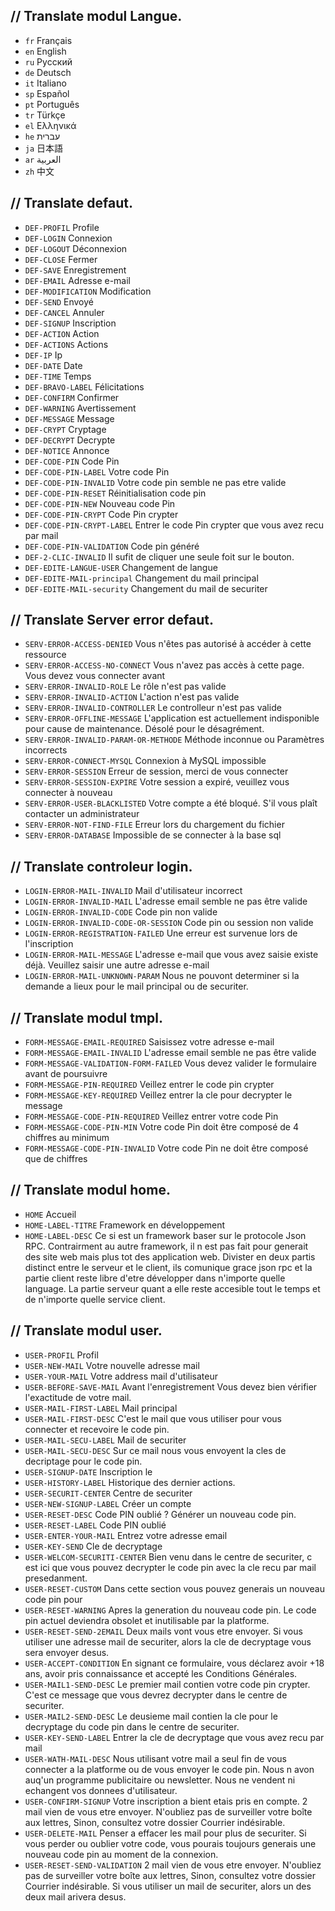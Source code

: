 ## // Translate modul Langue.

* `fr` Français
* `en` English
* `ru` Руcский
* `de` Deutsch
* `it` Italiano
* `sp` Español
* `pt` Português
* `tr` Türkçe
* `el` Ελληνικά
* `he` עברית
* `ja` 日本語
* `ar` العربية
* `zh` 中文

## // Translate defaut.

* `DEF-PROFIL` Profile
* `DEF-LOGIN` Connexion
* `DEF-LOGOUT` Déconnexion
* `DEF-CLOSE` Fermer
* `DEF-SAVE` Enregistrement
* `DEF-EMAIL` Adresse e-mail
* `DEF-MODIFICATION` Modification
* `DEF-SEND` Envoyé
* `DEF-CANCEL` Annuler
* `DEF-SIGNUP` Inscription
* `DEF-ACTION` Action
* `DEF-ACTIONS` Actions
* `DEF-IP` Ip
* `DEF-DATE` Date
* `DEF-TIME` Temps
* `DEF-BRAVO-LABEL` Félicitations
* `DEF-CONFIRM` Confirmer
* `DEF-WARNING` Avertissement
* `DEF-MESSAGE` Message
* `DEF-CRYPT` Cryptage
* `DEF-DECRYPT` Decrypte
* `DEF-NOTICE` Annonce
* `DEF-CODE-PIN` Code Pin
* `DEF-CODE-PIN-LABEL` Votre code Pin
* `DEF-CODE-PIN-INVALID` Votre code pin semble ne pas etre valide
* `DEF-CODE-PIN-RESET` Réinitialisation code pin
* `DEF-CODE-PIN-NEW` Nouveau code Pin
* `DEF-CODE-PIN-CRYPT` Code Pin crypter
* `DEF-CODE-PIN-CRYPT-LABEL` Entrer le code Pin crypter que vous avez recu par mail
* `DEF-CODE-PIN-VALIDATION` Code pin généré
* `DEF-2-CLIC-INVALID` Il sufit de cliquer une seule foit sur le bouton.
* `DEF-EDITE-LANGUE-USER` Changement de langue
* `DEF-EDITE-MAIL-principal` Changement du mail principal
* `DEF-EDITE-MAIL-security` Changement du mail de securiter

## // Translate Server error defaut.

* `SERV-ERROR-ACCESS-DENIED` Vous n'êtes pas autorisé à accéder à cette ressource
* `SERV-ERROR-ACCESS-NO-CONNECT` Vous n'avez pas accès à cette page. Vous devez vous connecter avant
* `SERV-ERROR-INVALID-ROLE` Le rôle n'est pas valide
* `SERV-ERROR-INVALID-ACTION` L'action n'est pas valide
* `SERV-ERROR-INVALID-CONTROLLER` Le controlleur n'est pas valide
* `SERV-ERROR-OFFLINE-MESSAGE` L'application est actuellement indisponible pour cause de maintenance. Désolé pour le désagrément.
* `SERV-ERROR-INVALID-PARAM-OR-METHODE` Méthode inconnue ou Paramètres incorrects
* `SERV-ERROR-CONNECT-MYSQL` Connexion à MySQL impossible
* `SERV-ERROR-SESSION` Erreur de session, merci de vous connecter
* `SERV-ERROR-SESSION-EXPIRE` Votre session a expiré, veuillez vous connecter à nouveau
* `SERV-ERROR-USER-BLACKLISTED`	 Votre compte a été bloqué. S'il vous plaît contacter un administrateur
* `SERV-ERROR-NOT-FIND-FILE` Erreur lors du chargement du fichier
* `SERV-ERROR-DATABASE` Impossible de se connecter à la base sql

## // Translate controleur login.

* `LOGIN-ERROR-MAIL-INVALID` Mail d'utilisateur incorrect
* `LOGIN-ERROR-INVALID-MAIL` L'adresse email semble ne pas être valide
* `LOGIN-ERROR-INVALID-CODE` Code pin non valide
* `LOGIN-ERROR-INVALID-CODE-OR-SESSION` Code pin ou session non valide
* `LOGIN-ERROR-REGISTRATION-FAILED` Une erreur est survenue lors de l'inscription
* `LOGIN-ERROR-MAIL-MESSAGE` L'adresse e-mail que vous avez saisie existe déjà. Veuillez saisir une autre adresse e-mail
* `LOGIN-ERROR-MAIL-UNKNOWN-PARAM` Nous ne pouvont determiner si la demande a lieux pour le mail principal ou de securiter.

## // Translate modul tmpl.

* `FORM-MESSAGE-EMAIL-REQUIRED` Saisissez votre adresse e-mail
* `FORM-MESSAGE-EMAIL-INVALID` L'adresse email semble ne pas être valide
* `FORM-MESSAGE-VALIDATION-FORM-FAILED` Vous devez valider le formulaire avant de poursuivre
* `FORM-MESSAGE-PIN-REQUIRED` Veillez entrer le code pin crypter
* `FORM-MESSAGE-KEY-REQUIRED` Veillez entrer la cle pour decrypter le message
* `FORM-MESSAGE-CODE-PIN-REQUIRED` Veillez entrer votre code Pin
* `FORM-MESSAGE-CODE-PIN-MIN` Votre code Pin doit être composé de 4 chiffres au minimum
* `FORM-MESSAGE-CODE-PIN-INVALID` Votre code Pin ne doit être composé que de chiffres

## // Translate modul home.

* `HOME` Accueil
* `HOME-LABEL-TITRE` Framework en développement
* `HOME-LABEL-DESC` Ce si est un framework baser sur le protocole Json RPC. Contrairment au autre framework, il n est pas fait pour generait des site web mais plus tot des application web. Divister en deux partis distinct entre le serveur et le client, ils comunique grace json rpc et la partie client reste libre d'etre développer dans n'importe quelle language. La partie serveur quant a elle reste accesible tout le temps et de n'importe quelle service client.

## // Translate modul user.

* `USER-PROFIL` Profil
* `USER-NEW-MAIL` Votre nouvelle adresse mail
* `USER-YOUR-MAIL` Votre address mail d'utilisateur
* `USER-BEFORE-SAVE-MAIL` Avant l'enregistrement Vous devez bien vérifier l'exactitude de votre mail.
* `USER-MAIL-FIRST-LABEL` Mail principal
* `USER-MAIL-FIRST-DESC` C'est le mail que vous utiliser pour vous connecter et recevoire le code pin.
* `USER-MAIL-SECU-LABEL` Mail de securiter
* `USER-MAIL-SECU-DESC` Sur ce mail nous vous envoyent la cles de decriptage pour le code pin.
* `USER-SIGNUP-DATE` Inscription le
* `USER-HISTORY-LABEL` Historique des dernier actions.
* `USER-SECURIT-CENTER` Centre de securiter
* `USER-NEW-SIGNUP-LABEL` Créer un compte
* `USER-RESET-DESC` Code PIN oublié ? Générer un nouveau code pin.
* `USER-RESET-LABEL` Code PIN oublié
* `USER-ENTER-YOUR-MAIL` Entrez votre adresse email
* `USER-KEY-SEND` Cle de decryptage
* `USER-WELCOM-SECURITI-CENTER` Bien venu dans le centre de securiter, c est ici que vous pouvez decrypter le code pin avec la cle recu par mail presedanment.
* `USER-RESET-CUSTOM` Dans cette section vous pouvez generais un nouveau code pin pour
* `USER-RESET-WARNING` Apres la generation du nouveau code pin. Le code pin actuel deviendra obsolet et inutilisable par la platforme.
* `USER-RESET-SEND-2EMAIL` Deux mails vont vous etre envoyer. Si vous utiliser une adresse mail de securiter, alors la cle de decryptage vous sera envoyer desus.
* `USER-ACCEPT-CONDITION` En signant ce formulaire, vous déclarez avoir +18 ans, avoir pris connaissance et accepté les Conditions Générales.
* `USER-MAIL1-SEND-DESC` Le premier mail contien votre code pin crypter. C'est ce message que vous devrez decrypter dans le centre de securiter.
* `USER-MAIL2-SEND-DESC` Le deusieme mail contien la cle pour le decryptage du code pin dans le centre de securiter.
* `USER-KEY-SEND-LABEL` Entrer la cle de decryptage que vous avez recu par mail
* `USER-WATH-MAIL-DESC` Nous utilisant votre mail a seul fin de vous connecter a la platforme ou de vous envoyer le code pin. Nous n avon auq'un programme publicitaire ou newsletter. Nous ne vendent ni echangent vos donnees d'utilisateur.
* `USER-CONFIRM-SIGNUP` Votre inscription a bient etais pris en compte. 2 mail vien de vous etre envoyer. N'oubliez pas de surveiller votre boîte aux lettres, Sinon, consultez votre dossier Courrier indésirable.
* `USER-DELETE-MAIL` Penser a effacer les mail pour plus de securiter. Si vous perder ou oublier votre code, vous pourais toujours generais une nouveau code pin au moment de la connexion.
* `USER-RESET-SEND-VALIDATION` 2 mail vien de vous etre envoyer. N'oubliez pas de surveiller votre boîte aux lettres, Sinon, consultez votre dossier Courrier indésirable. Si vous utiliser un mail de securiter, alors un des deux mail arivera desus.
